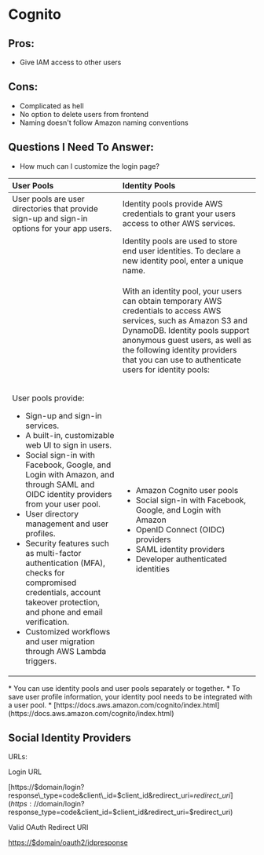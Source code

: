 # Cognito

## Pros:

* Give IAM access to other users

## Cons:

* Complicated as hell
* No option to delete users from frontend
* Naming doesn't follow Amazon naming conventions

## Questions I Need To Answer:

* How much can I customize the login page?



<table>
  <thead>
    <tr>
      <th style="text-align:left">User Pools</th>
      <th style="text-align:left">Identity Pools</th>
    </tr>
  </thead>
  <tbody>
    <tr>
      <td style="text-align:left">User pools are user directories that provide sign-up and sign-in options
        for your app users.</td>
      <td style="text-align:left">Identity pools provide AWS credentials to grant your users access to other
        AWS services.</td>
    </tr>
    <tr>
      <td style="text-align:left"></td>
      <td style="text-align:left">Identity pools are used to store end user identities. To declare a new
        identity pool, enter a unique name.</td>
    </tr>
    <tr>
      <td style="text-align:left"></td>
      <td style="text-align:left">
        <p></p>
        <p>With an identity pool, your users can obtain temporary AWS credentials
          to access AWS services, such as Amazon S3 and DynamoDB. Identity pools
          support anonymous guest users, as well as the following identity providers
          that you can use to authenticate users for identity pools:</p>
      </td>
    </tr>
    <tr>
      <td style="text-align:left">
        <p></p>
        <p>User pools provide:</p>
        <ul>
          <li>Sign-up and sign-in services.</li>
          <li>A built-in, customizable web UI to sign in users.</li>
          <li>Social sign-in with Facebook, Google, and Login with Amazon, and through
            SAML and OIDC identity providers from your user pool.</li>
          <li>User directory management and user profiles.</li>
          <li>Security features such as multi-factor authentication (MFA), checks for
            compromised credentials, account takeover protection, and phone and email
            verification.</li>
          <li>Customized workflows and user migration through AWS Lambda triggers.</li>
        </ul>
      </td>
      <td style="text-align:left">
        <p></p>
        <ul>
          <li>Amazon Cognito user pools</li>
          <li>Social sign-in with Facebook, Google, and Login with Amazon</li>
          <li>OpenID Connect (OIDC) providers</li>
          <li>SAML identity providers</li>
          <li>Developer authenticated identities</li>
        </ul>
      </td>
    </tr>
  </tbody>
</table>* You can use identity pools and user pools separately or together.
* To save user profile information, your identity pool needs to be integrated with a user pool.
* [https://docs.aws.amazon.com/cognito/index.html](https://docs.aws.amazon.com/cognito/index.html)

## Social Identity Providers

URLs:

Login URL

[https://$domain/login?response\_type=code&client\_id=$client\_id&redirect\_uri=$redirect\_uri](https://$domain/login?response_type=code&client_id=$client_id&redirect_uri=$redirect_uri)

Valid OAuth Redirect URI

[https://$domain/oauth2/idpresponse  
](https://build-my-dev.auth.ap-southeast-1.amazoncognito.com/oauth2/idpresponse
)

